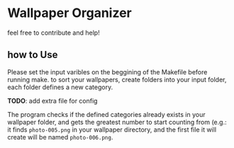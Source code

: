 # Wallpaper Organizer
feel free to contribute and help!

## how to Use
Please set the input varibles on the beggining of the Makefile before running make.
to sort your wallpapers, create folders into your input folder, each folder defines a new category.

**TODO**: add extra file for config

The program checks if the defined categories already exists in your wallpaper folder, and gets the greatest number to start counting from (e.g.: it finds `photo-005.png` in your wallpaper directory, and the first file it will create will be named `photo-006.png`.
